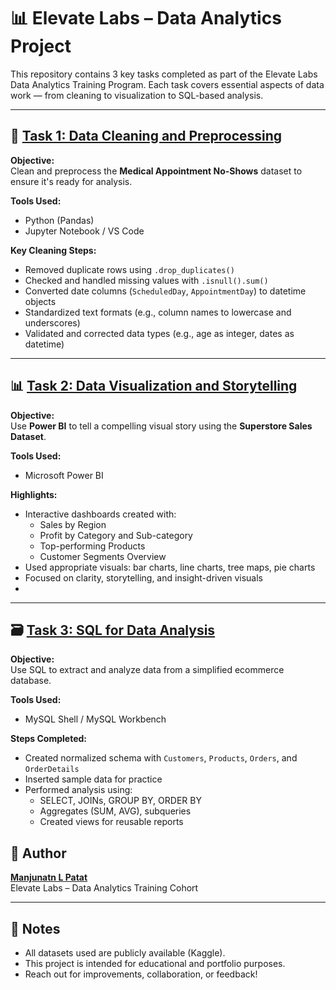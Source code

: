 # 📊 Elevate Labs – Data Analytics Project

This repository contains 3 key tasks completed as part of the Elevate Labs Data Analytics Training Program. Each task covers essential aspects of data work — from cleaning to visualization to SQL-based analysis.

---

## 🧹 [Task 1: Data Cleaning and Preprocessing](https://github.com/Manjupatat/Data-Analysis/tree/main/Elevateslabs/Task1)

**Objective:**  
Clean and preprocess the **Medical Appointment No-Shows** dataset to ensure it's ready for analysis.

**Tools Used:**  
- Python (Pandas)
- Jupyter Notebook / VS Code

**Key Cleaning Steps:**
- Removed duplicate rows using `.drop_duplicates()`
- Checked and handled missing values with `.isnull().sum()`
- Converted date columns (`ScheduledDay`, `AppointmentDay`) to datetime objects
- Standardized text formats (e.g., column names to lowercase and underscores)
- Validated and corrected data types (e.g., age as integer, dates as datetime)

---

## 📊 [Task 2: Data Visualization and Storytelling](https://github.com/Manjupatat/Data-Analysis/tree/main/Elevateslabs/Task2)

**Objective:**  
Use **Power BI** to tell a compelling visual story using the **Superstore Sales Dataset**.

**Tools Used:**  
- Microsoft Power BI

**Highlights:**
- Interactive dashboards created with:
  - Sales by Region
  - Profit by Category and Sub-category
  - Top-performing Products
  - Customer Segments Overview
- Used appropriate visuals: bar charts, line charts, tree maps, pie charts
- Focused on clarity, storytelling, and insight-driven visuals
- 
---

## 🗃️ [Task 3: SQL for Data Analysis](https://github.com/Manjupatat/Data-Analysis/tree/main/Elevateslabs/Task3)

**Objective:**  
Use SQL to extract and analyze data from a simplified ecommerce database.

**Tools Used:**  
- MySQL Shell / MySQL Workbench

**Steps Completed:**
- Created normalized schema with `Customers`, `Products`, `Orders`, and `OrderDetails`
- Inserted sample data for practice
- Performed analysis using:
  - SELECT, JOINs, GROUP BY, ORDER BY
  - Aggregates (SUM, AVG), subqueries
  - Created views for reusable reports

## 🙌 Author

[**Manjunatn L Patat**](https://github.com/Manjupatat)  
Elevate Labs – Data Analytics Training Cohort

---

## 📌 Notes

- All datasets used are publicly available (Kaggle).
- This project is intended for educational and portfolio purposes.
- Reach out for improvements, collaboration, or feedback!



